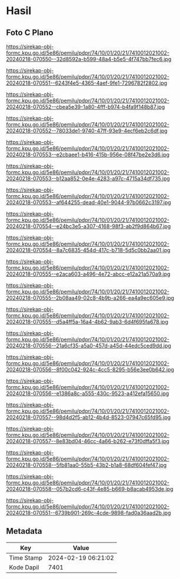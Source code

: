 # Hasil

## Foto C Plano

https://sirekap-obj-formc.kpu.go.id/5e86/pemilu/pdpr/74/10/01/20/21/7410012021002-20240218-070550--32d8592a-b599-48a4-b5e5-4f747bb7fec6.jpg

https://sirekap-obj-formc.kpu.go.id/5e86/pemilu/pdpr/74/10/01/20/21/7410012021002-20240218-070551--6243f4e5-4365-4aef-9fe1-7296782f2802.jpg

https://sirekap-obj-formc.kpu.go.id/5e86/pemilu/pdpr/74/10/01/20/21/7410012021002-20240218-070552--cbea5e39-1a80-4fff-b974-b4fa9f148b87.jpg

https://sirekap-obj-formc.kpu.go.id/5e86/pemilu/pdpr/74/10/01/20/21/7410012021002-20240218-070552--78033de1-9740-47ff-93e9-4ecf6eb2c6df.jpg

https://sirekap-obj-formc.kpu.go.id/5e86/pemilu/pdpr/74/10/01/20/21/7410012021002-20240218-070553--e2cbaee1-b416-415b-956e-08f47be2e3d6.jpg

https://sirekap-obj-formc.kpu.go.id/5e86/pemilu/pdpr/74/10/01/20/21/7410012021002-20240218-070553--b12aa852-0e4e-4283-a97c-4715a34df735.jpg

https://sirekap-obj-formc.kpu.go.id/5e86/pemilu/pdpr/74/10/01/20/21/7410012021002-20240218-070553--af644255-dead-40e1-9044-97b0662c3197.jpg

https://sirekap-obj-formc.kpu.go.id/5e86/pemilu/pdpr/74/10/01/20/21/7410012021002-20240218-070554--e24bc3e5-a307-4168-98f3-ab2f9d864b67.jpg

https://sirekap-obj-formc.kpu.go.id/5e86/pemilu/pdpr/74/10/01/20/21/7410012021002-20240218-070554--8a7c6835-454d-417c-b718-5d5c0bb2aa01.jpg

https://sirekap-obj-formc.kpu.go.id/5e86/pemilu/pdpr/74/10/01/20/21/7410012021002-20240218-070555--e2aca603-a496-4e72-abcc-e12a21a570a9.jpg

https://sirekap-obj-formc.kpu.go.id/5e86/pemilu/pdpr/74/10/01/20/21/7410012021002-20240218-070555--2b08aa49-02c8-4b9b-a266-ea4a9ec605e9.jpg

https://sirekap-obj-formc.kpu.go.id/5e86/pemilu/pdpr/74/10/01/20/21/7410012021002-20240218-070555--d5a4ff5a-16a4-4b62-9ab3-6d4f695fa678.jpg

https://sirekap-obj-formc.kpu.go.id/5e86/pemilu/pdpr/74/10/01/20/21/7410012021002-20240218-070556--21a6cf35-a5a0-457d-a45d-44edc5ced9dd.jpg

https://sirekap-obj-formc.kpu.go.id/5e86/pemilu/pdpr/74/10/01/20/21/7410012021002-20240218-070556--8f00c042-924c-4cc5-8295-b56e3ee0b642.jpg

https://sirekap-obj-formc.kpu.go.id/5e86/pemilu/pdpr/74/10/01/20/21/7410012021002-20240218-070556--e1386a8c-a555-430c-9523-a412efa15650.jpg

https://sirekap-obj-formc.kpu.go.id/5e86/pemilu/pdpr/74/10/01/20/21/7410012021002-20240218-070557--98d4d2f5-ab12-4b4d-8523-07947c65fd95.jpg

https://sirekap-obj-formc.kpu.go.id/5e86/pemilu/pdpr/74/10/01/20/21/7410012021002-20240218-070557--8e83bd04-46cc-4a66-b262-e73f0dffa5f3.jpg

https://sirekap-obj-formc.kpu.go.id/5e86/pemilu/pdpr/74/10/01/20/21/7410012021002-20240218-070558--5fb81aa0-55b5-43b2-b1a8-68df604fef47.jpg

https://sirekap-obj-formc.kpu.go.id/5e86/pemilu/pdpr/74/10/01/20/21/7410012021002-20240218-070558--057b2cd6-c43f-4e85-b669-b8acab4953de.jpg

https://sirekap-obj-formc.kpu.go.id/5e86/pemilu/pdpr/74/10/01/20/21/7410012021002-20240218-070551--6739b901-269c-4cde-9898-fad0a36aad2b.jpg


## Metadata

| Key        | Value               |
| ---------- | ------------------- |
| Time Stamp | 2024-02-19 06:21:02 |
| Kode Dapil | 7401                |



